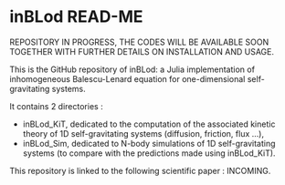 # inBLod READ-ME

REPOSITORY IN PROGRESS, THE CODES WILL BE AVAILABLE SOON TOGETHER WITH FURTHER DETAILS ON INSTALLATION AND USAGE.

This is the GitHub repository of inBLod: a Julia implementation of inhomogeneous Balescu-Lenard equation for one-dimensional self-gravitating systems.

It contains 2 directories : 
  - inBLod_KiT, dedicated to the computation of the associated kinetic theory of 1D self-gravitating systems (diffusion, friction, flux ...),
  - inBLod_Sim, dedicated to N-body simulations of 1D self-gravitating systems (to compare with the predictions made using inBLod_KiT).

This repository is linked to the following scientific paper : INCOMING.
